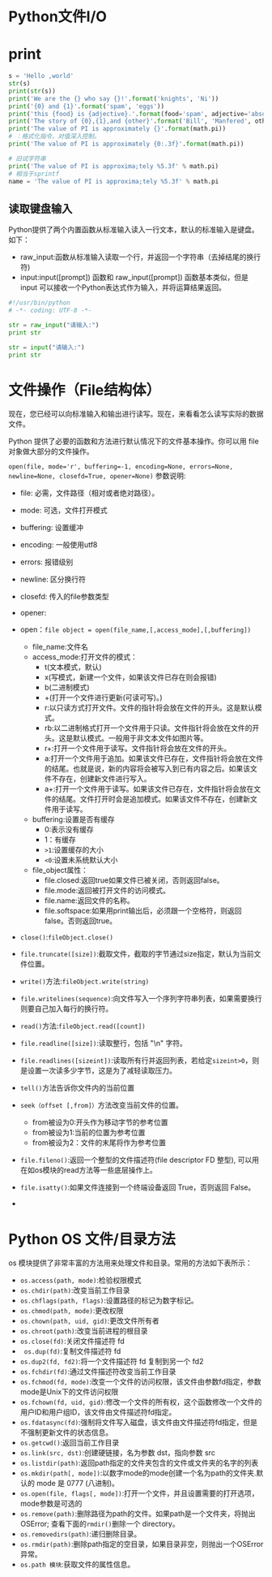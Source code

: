 # Python文件I/O

# print

```python
s = 'Hello ,world'
str(s)
print(str(s))
print('We are the {} who say {}!'.format('knights', 'Ni'))
print('{0} and {1}'.format('spam', 'eggs'))
print('this {food} is {adjective}.'.format(food='spam', adjective='absolutely horrible'))
print('The story of {0},{1},and {other}'.format('Bill', 'Manfered', other='Gerog'))
print('The value of PI is approximately {}'.format(math.pi))
# ：格式化指令，对值深入控制。
print('The value of PI is approximately {0:.3f}'.format(math.pi))

# 旧试字符串
print('The value of PI is approxima;tely %5.3f' % math.pi)
# 相当于sprintf
name = 'The value of PI is approxima;tely %5.3f' % math.pi
```
## 读取键盘输入
Python提供了两个内置函数从标准输入读入一行文本，默认的标准输入是键盘。如下：

* raw_input:函数从标准输入读取一个行，并返回一个字符串（去掉结尾的换行符)
* input:input([prompt]) 函数和 raw_input([prompt]) 函数基本类似，但是 input 可以接收一个Python表达式作为输入，并将运算结果返回。

```python
#!/usr/bin/python
# -*- coding: UTF-8 -*- 

str = raw_input("请输入:")
print str

str = input("请输入:")
print str
```

# 文件操作（File结构体）
现在，您已经可以向标准输入和输出进行读写。现在，来看看怎么读写实际的数据文件。

Python 提供了必要的函数和方法进行默认情况下的文件基本操作。你可以用 file 对象做大部分的文件操作。

`open(file, mode='r', buffering=-1, encoding=None, errors=None, newline=None, closefd=True, opener=None)`
参数说明:

* file: 必需，文件路径（相对或者绝对路径）。
* mode: 可选，文件打开模式
* buffering: 设置缓冲
* encoding: 一般使用utf8
* errors: 报错级别
* newline: 区分换行符
* closefd: 传入的file参数类型
* opener:

* open：`file object = open(file_name,[,access_mode],[,buffering])`
	* file_name:文件名
	* access_mode:打开文件的模式：
		* t(文本模式，默认)
		* x(写模式，新建一个文件，如果该文件已存在则会报错)
		* b(二进制模式)
		* +(打开一个文件进行更新(可读可写)。)
		* r:以只读方式打开文件。文件的指针将会放在文件的开头。这是默认模式。
		* rb:以二进制格式打开一个文件用于只读。文件指针将会放在文件的开头。这是默认模式。一般用于非文本文件如图片等。
		* r+:打开一个文件用于读写。文件指针将会放在文件的开头。
		* a:打开一个文件用于追加。如果该文件已存在，文件指针将会放在文件的结尾。也就是说，新的内容将会被写入到已有内容之后。如果该文件不存在，创建新文件进行写入。
		* a+:打开一个文件用于读写。如果该文件已存在，文件指针将会放在文件的结尾。文件打开时会是追加模式。如果该文件不存在，创建新文件用于读写。
	* buffering:设置是否有缓存
		* 0:表示没有缓存
		* 1：有缓存
		* `>1`:设置缓存的大小
		* `<0`:设置未系统默认大小
	* file_object属性：
		* file.closed:返回true如果文件已被关闭，否则返回false。
		* file.mode:返回被打开文件的访问模式。
		* file.name:返回文件的名称。
		* file.softspace:如果用print输出后，必须跟一个空格符，则返回false。否则返回true。
* `close()`:`fileObject.close()`
* `file.truncate([size])`:截取文件，截取的字节通过size指定，默认为当前文件位置。
* `write()`方法:`fileObject.write(string)`
* `file.writelines(sequence)`:向文件写入一个序列字符串列表，如果需要换行则要自己加入每行的换行符。
* `read()`方法:`fileObject.read([count])`
* `file.readline([size])`:读取整行，包括 "\n" 字符。
* `file.readlines([sizeint])`:读取所有行并返回列表，若给定`sizeint>0`，则是设置一次读多少字节，这是为了减轻读取压力。
* `tell()`方法告诉你文件内的当前位置
* `seek（offset [,from]）`方法改变当前文件的位置。
	* from被设为0:开头作为移动字节的参考位置
	* from被设为1:当前的位置为参考位置
	* from被设为2：文件的末尾将作为参考位置
* `file.fileno()`:返回一个整型的文件描述符(file descriptor FD 整型), 可以用在如os模块的read方法等一些底层操作上。
* `file.isatty()`:如果文件连接到一个终端设备返回 True，否则返回 False。
* 

# Python OS 文件/目录方法
os 模块提供了非常丰富的方法用来处理文件和目录。常用的方法如下表所示：

* `os.access(path, mode)`:检验权限模式
* `os.chdir(path)`:改变当前工作目录
* `os.chflags(path, flags)`:设置路径的标记为数字标记。
* `os.chmod(path, mode)`:更改权限
* `os.chown(path, uid, gid)`:更改文件所有者
* `os.chroot(path)`:改变当前进程的根目录
* `os.close(fd)`:关闭文件描述符 fd
* `	os.dup(fd)`:复制文件描述符 fd
* `os.dup2(fd, fd2)`:将一个文件描述符 fd 复制到另一个 fd2
* `os.fchdir(fd)`:通过文件描述符改变当前工作目录
* `os.fchmod(fd, mode)`:改变一个文件的访问权限，该文件由参数fd指定，参数mode是Unix下的文件访问权限
* `os.fchown(fd, uid, gid)`:修改一个文件的所有权，这个函数修改一个文件的用户ID和用户组ID，该文件由文件描述符fd指定。
* `os.fdatasync(fd)`:强制将文件写入磁盘，该文件由文件描述符fd指定，但是不强制更新文件的状态信息。
* `os.getcwd()`:返回当前工作目录
* `os.link(src, dst)`:创建硬链接，名为参数 dst，指向参数 src
* `os.listdir(path)`:返回path指定的文件夹包含的文件或文件夹的名字的列表
* `os.mkdir(path[, mode])`:以数字mode的mode创建一个名为path的文件夹.默认的 mode 是 0777 (八进制)。
* `os.open(file, flags[, mode])`:打开一个文件，并且设置需要的打开选项，mode参数是可选的
* `os.remove(path)`:删除路径为path的文件。如果path是一个文件夹，将抛出OSError; 查看下面的`rmdir()`删除一个 directory。
* `os.removedirs(path)`:递归删除目录。
* `os.rmdir(path)`:删除path指定的空目录，如果目录非空，则抛出一个OSError异常。
* `os.path 模块`:获取文件的属性信息。




